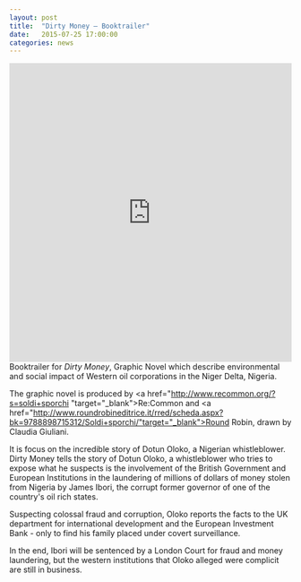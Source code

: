 ```yaml
---
layout: post
title:  "Dirty Money – Booktrailer"
date:   2015-07-25 17:00:00
categories: news
---
```

<iframe src="https://player.vimeo.com/video/120361450?color=e74c3c&title=0&byline=0&portrait=0" width="100%" height="533" frameborder="0" webkitallowfullscreen mozallowfullscreen allowfullscreen></iframe>
Booktrailer for <i>Dirty Money</i>, Graphic Novel which describe environmental and social impact of Western oil corporations in the Niger Delta, Nigeria.

The graphic novel is produced by <a href="http://www.recommon.org/?s=soldi+sporchi "target="_blank">Re:Common</a> and <a href="http://www.roundrobineditrice.it/rred/scheda.aspx?bk=9788898715312/Soldi+sporchi/"target="_blank">Round Robin</a>, drawn by Claudia Giuliani.

It is focus on the incredible story of Dotun Oloko, a Nigerian whistleblower.
Dirty Money tells the story of Dotun Oloko, a whistleblower who tries to expose what he suspects is the involvement of the British Government and European Institutions in the laundering of millions of dollars of money stolen from Nigeria by James Ibori, the corrupt former governor of one of the country's oil rich states. <p>Suspecting colossal fraud and corruption, Oloko reports the facts to the UK department for international development and the European Investment Bank - only to find his family placed under covert surveillance.</p> <p>In the end, Ibori will be sentenced by a London Court for fraud and money laundering, but the western institutions that Oloko alleged were complicit are still in business. </p>
